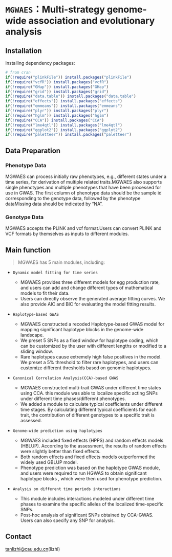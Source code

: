 # `MGWAES`：Multi-strategy genome-wide association and evolutionary analysis
## Installation

Installing dependency packages:

```R
# from cran
if(!require("plinkFile")) install.packages("plinkFile")
if(!require("vcfR")) install.packages("vcfR")
if(!require("GHap")) install.packages("GHap")
if(!require("grid")) install.packages("grid")
if(!require("data.table")) install.packages("data.table")
if(!require("effects")) install.packages("effects")
if(!require("emmeans")) install.packages("emmeans")
if(!require("plyr")) install.packages("plyr")
if(!require("hglm")) install.packages("hglm")
if(!require("CCA")) install.packages("CCA")
if(!require("lme4qtl")) install.packages("lme4qtl")
if(!require("ggplot2")) install.packages("ggplot2")
if(!require("paletteer")) install.packages("paletteer")
```


Data Preparation
-------


### Phenotype Data

MGWAES can process initially raw phenotypes, e.g., different states under a time series, for derivation of multiple related traits.MGWAES also supports single phenotypes and multiple phenotypes that have been processed for use in GWAS. The first column of phenotype data should be the sample id corresponding to the genotype data, followed by the phenotype dataMissing data should be indicated by “NA”. 


### Genotype Data

MGWAES accepts the PLINK and vcf format.Users can convert PLINK and VCF formats by themselves as inputs to different modules.

## Main function

> MGWAES has 5 main modules, including:

- `Dynamic model fitting for time series`
  - MGWAES provides three different models for egg production rate, and users can add and change different types of mathematical models to fit their data.
  - Users can directly observe the generated average fitting curves. We also provide AIC and BIC for evaluating the model fitting results.
    
- `Haplotype-based GWAS`
  - MGWAES constructed a recoded Haplotype-based GWAS model for mapping significant haplotype blocks in the genome-wide landscape.
  - We preset 5 SNPs as a fixed window for haplotype coding, which can be customized by the user with different lengths or modified to a sliding window.
  - Rare haplotypes cause extremely high false positives in the model. We preset a 5% threshold to filter rare haplotypes, and users can customize different thresholds based on genomic haplotypes.


- `Canonical Correlation Analysis(CCA)-based GWAS`
  - MGWAES constructed multi-trait GWAS under different time states using CCA. this module was able to localize specific acting SNPs under different time phases/different phenotypes.
  - We added a module to calculate typical coefficients under different time stages. By calculating different typical coefficients for each trait, the contribution of different genotypes to a specific trait is assessed.

- `Genome-wide prediction using haplotypes`
  - MGWAES included fixed effects (HPPS) and random effects models (HBLUP). According to the assessment, the results of random effects were slightly better than fixed effects.
  - Both random effects and fixed effects models outperformed the widely used GBLUP model.
  - Phenotype prediction was based on the haplotype GWAS module, and users were required to run HGWAS to obtain significant haplotype blocks , which were then used for phenotype prediction.

- `Analysis on different time periods interactions`
  - This module includes interactions modeled under different time phases to examine the specific alleles of the localized time-specific SNPs.
  - Post-hoc analysis of significant SNPs obtained by CCA-GWAS. Users can also specify any SNP for analysis.
 

## Contact
tanlizhi@cau.edu.cn(lizhi)



